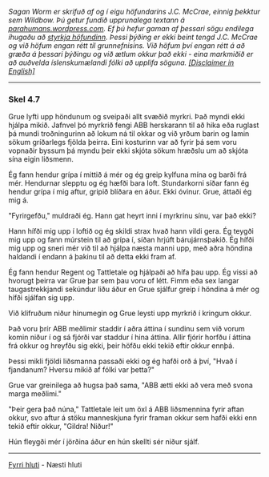 *Sagan Worm er skrifuð af og í eigu höfundarins J.C. McCrae, einnig þekktur sem Wildbow. Þú getur fundið upprunalega textann á [parahumans.wordpress.com](https://parahumans.wordpress.com/). Ef þú hefur gaman af þessari sögu endilega íhugaðu að [styrkja höfundinn](https://parahumans.wordpress.com/support/). Þessi þýðing er ekki beint tengd J.C. McCrae og við höfum engan rétt til grunnefnisins. Við höfum því engan rétt á að græða á þessari þýðingu og við ætlum okkur það ekki - eina markmiðið er að auðvelda íslenskumælandi fólki að upplifa söguna. [[Disclaimer in English]](../../README.md#fyrirvari)*

---

### Skel 4.7

Grue lyfti upp höndunum og sveipaði allt svæðið myrkri. Það myndi ekki hjálpa mikið. Jafnvel þó myrkrið fengi ABB herskarann til að hika eða ruglast þá mundi troðningurinn að lokum ná til okkar og við yrðum barin og lamin sökum gríðarlegs fjölda þeirra. Eini kosturinn var að fyrir þá sem voru vopnaðir byssum þá myndu þeir ekki skjóta sökum hræðslu um að skjóta sína eigin liðsmenn.

Ég fann hendur grípa í mittið á mér og ég greip kylfuna mína og barði frá mér. Hendurnar slepptu og ég hæfði bara loft. Stundarkorni síðar fann ég hendur grípa í mig aftur, gripið blíðara en áður. Ekki óvinur. Grue, áttaði ég mig á.

"Fyrirgefðu," muldraði ég. Hann gat heyrt inni í myrkrinu sínu, var það ekki?

Hann hífði mig upp í loftið og ég skildi strax hvað hann vildi gera. Ég teygði mig upp og fann múrstein til að grípa í, síðan hrjúft bárujárnsþakið. Ég hífði mig upp og sneri mér við til að hjálpa næsta manni upp, með aðra höndina haldandi í endann á þakinu til að detta ekki fram af.

Ég fann hendur Regent og Tattletale og hjálpaði að hífa þau upp. Ég vissi að hvorugt þeirra var Grue þar sem þau voru of létt. Fimm eða sex langar taugastrekkjandi sekúndur liðu áður en Grue sjálfur greip í höndina á mér og hífði sjálfan sig upp.

Við klifruðum niður hinumegin og Grue leysti upp myrkrið í kringum okkur.

Það voru þrír ABB meðlimir staddir í aðra áttina í sundinu sem við vorum komin niður í og sá fjórði var staddur í hina áttina. Allir fjórir horfðu í áttina frá okkur og hreyfðu sig ekki, þeir höfðu ekki tekið eftir okkur ennþá.

Þessi mikli fjöldi liðsmanna passaði ekki og ég hafði orð á því, "Hvað í fjandanum? Hversu mikið af fólki var þetta?"

Grue var greinilega að hugsa það sama, "ABB ætti ekki að vera með svona marga meðlimi."

"Þeir gera það núna," Tattletale leit um öxl á ABB liðsmennina fyrir aftan okkur, svo aftur á stöku manneskjuna fyrir framan okkur sem hafði ekki enn tekið eftir okkur, "Gildra! Niður!"

Hún fleygði mér í jörðina áður en hún skellti sér niður sjálf.



---

[Fyrri hluti](Ormur-04.06.x.[Sjónarhorn;Kayden].md) - Næsti hluti
